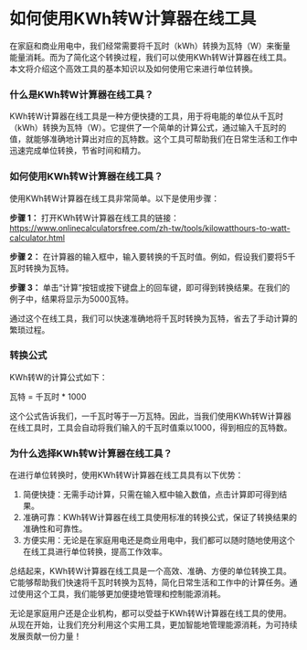 如何使用KWh转W计算器在线工具
================

在家庭和商业用电中，我们经常需要将千瓦时（kWh）转换为瓦特（W）来衡量能量消耗。而为了简化这个转换过程，我们可以使用KWh转W计算器在线工具。本文将介绍这个高效工具的基本知识以及如何使用它来进行单位转换。

### 什么是KWh转W计算器在线工具？

KWh转W计算器在线工具是一种方便快捷的工具，用于将电能的单位从千瓦时（kWh）转换为瓦特（W）。它提供了一个简单的计算公式，通过输入千瓦时的值，就能够准确地计算出对应的瓦特数。这个工具可帮助我们在日常生活和工作中迅速完成单位转换，节省时间和精力。

### 如何使用KWh转W计算器在线工具？

使用KWh转W计算器在线工具非常简单。以下是使用步骤：

**步骤 1：** 打开KWh转W计算器在线工具的链接：<https://www.onlinecalculatorsfree.com/zh-tw/tools/kilowatthours-to-watt-calculator.html>

**步骤 2：** 在计算器的输入框中，输入要转换的千瓦时值。例如，假设我们要将5千瓦时转换为瓦特。

**步骤 3：** 单击“计算”按钮或按下键盘上的回车键，即可得到转换结果。在我们的例子中，结果将显示为5000瓦特。

通过这个在线工具，我们可以快速准确地将千瓦时转换为瓦特，省去了手动计算的繁琐过程。

### 转换公式

KWh转W的计算公式如下：

瓦特 = 千瓦时 \* 1000

这个公式告诉我们，一千瓦时等于一万瓦特。因此，当我们使用KWh转W计算器在线工具时，工具会自动将我们输入的千瓦时值乘以1000，得到相应的瓦特数。

### 为什么选择KWh转W计算器在线工具？

在进行单位转换时，使用KWh转W计算器在线工具具有以下优势：

1. 简便快捷：无需手动计算，只需在输入框中输入数值，点击计算即可得到结果。
2. 准确可靠：KWh转W计算器在线工具使用标准的转换公式，保证了转换结果的准确性和可靠性。
3. 方便实用：无论是在家庭用电还是商业用电中，我们都可以随时随地使用这个在线工具进行单位转换，提高工作效率。

总结起来，KWh转W计算器在线工具是一个高效、准确、方便的单位转换工具。它能够帮助我们快速将千瓦时转换为瓦特，简化日常生活和工作中的计算任务。通过使用这个工具，我们能够更加便捷地管理和控制能源消耗。

无论是家庭用户还是企业机构，都可以受益于KWh转W计算器在线工具的使用。从现在开始，让我们充分利用这个实用工具，更加智能地管理能源消耗，为可持续发展贡献一份力量！